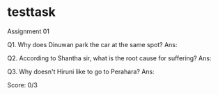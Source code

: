 # testtask

Assignment 01

Q1. Why does Dinuwan park the car at the same spot?
Ans:


Q2. According to Shantha sir, what is the root cause for suffering?
Ans:


Q3. Why doesn't Hiruni like to go to Perahara?
Ans:


Score: 0/3
